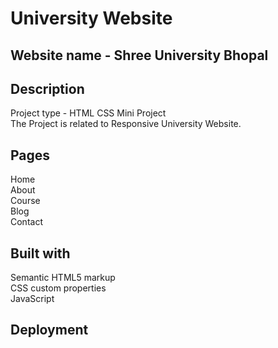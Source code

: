 # University Website

## Website name - Shree University Bhopal

## Description

Project type - HTML CSS Mini Project \
The Project is related to Responsive University Website.

## Pages

Home\
About\
Course\
Blog\
Contact

## Built with

Semantic HTML5 markup\
CSS custom properties\
JavaScript

## Deployment
